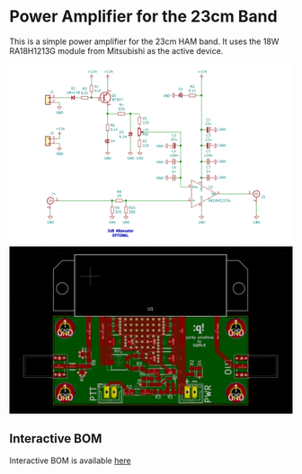 # Power Amplifier for the 23cm Band
This is a simple power amplifier for the 23cm HAM band. It uses the 18W RA18H1213G module from Mitsubishi as the active device.

![PCB](output/23cm_PA.png)
![PCB](output/23cm_PA-pcb.png)

## Interactive BOM
Interactive BOM is available [here](https://htmlpreview.github.io/?https://github.com/sq9nje/23cm_PA/blob/master/bom/ibom.html)